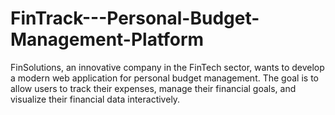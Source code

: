 # FinTrack---Personal-Budget-Management-Platform
FinSolutions, an innovative company in the FinTech sector, wants to develop a modern web application for personal budget management. The goal is to allow users to track their expenses, manage their financial goals, and visualize their financial data interactively.
